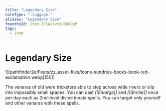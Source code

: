 ```yaml
---
title: "Legendary Size"
noteType: ":luggage:"
aliases: "Legendary Size"
foundryId: Item.IFLW2YvxGUSb8QgP
tags:
  - Item
---
```


# Legendary Size
![[pathfinder2e/Feats/zz_asset-files/icons-sundries-books-book-red-exclamation.webp|150]]

The vanaras of old were tricksters able to step across wide rivers or slip into impossibly small spaces. You can cast _[[Enlarge]]_ and _[[Shrink]]_ once per day each as 2nd-level divine innate spells. You can target only yourself and other vanaras with these spells.
